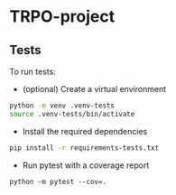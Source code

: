 # TRPO-project

## Tests

To run tests:

- (optional) Create a virtual environment
```bash
python -m venv .venv-tests
source .venv-tests/bin/activate
```

- Install the required dependencies
```bash
pip install -r requirements-tests.txt
```

- Run pytest with a coverage report
```
python -m pytest --cov=.
```
